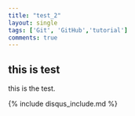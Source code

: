 ```yaml
---
title: "test_2"
layout: single
tags: ['Git', 'GitHub','tutorial']
comments: true
---
```


## this is test

this is the test.

{% include disqus_include.md %}